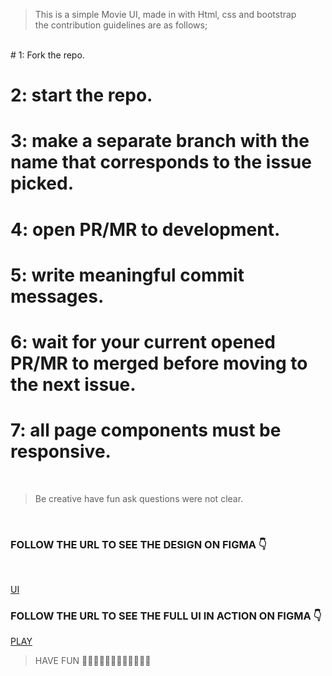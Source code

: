 > This is a simple Movie UI, made in with Html, css and bootstrap <br/> the contribution guidelines are as follows;
<br/>
 # 1: Fork the repo.
 
 # 2: start the repo.
 
 # 3: make a separate branch with the name that corresponds to the issue picked.
 
 # 4: open PR/MR to development.
 
 # 5: write meaningful commit messages.
 
 # 6: wait for your current opened PR/MR to merged before moving to the next issue.
 
 # 7: all page components must be responsive.
 
 <br/>

> Be creative have fun ask questions were not clear.

<br/>

### FOLLOW THE URL TO SEE THE DESIGN ON FIGMA 👇
<br/>

[UI](https://www.figma.com/file/Gk4dXCg3tW1WvvjHsEWCMM/Movie-app-(Community)?node-id=401%3A35)

### FOLLOW THE URL TO SEE THE FULL UI IN ACTION ON FIGMA 👇

[PLAY](https://www.figma.com/proto/Gk4dXCg3tW1WvvjHsEWCMM/Movie-app-(Community)?node-id=401%3A35&scaling=min-zoom&page-id=401%3A32&starting-point-node-id=401%3A35)


> HAVE FUN 🥳🥳🥳🥳🥳🥳🥳🥳🥳🥳🥳🥳